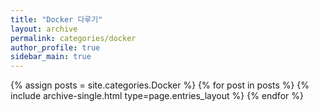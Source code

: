 ```yaml
---
title: "Docker 다루기"
layout: archive
permalink: categories/docker
author_profile: true
sidebar_main: true
---
```



{% assign posts = site.categories.Docker %}
{% for post in posts %} {% include archive-single.html type=page.entries_layout %} {% endfor %}